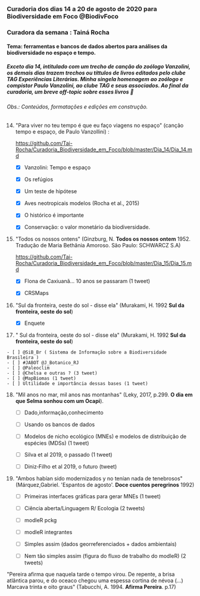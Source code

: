 ### Curadoria dos dias 14 a 20 de agosto de 2020 para Biodiversidade em Foco @BiodivFoco
### Curadora da semana : Tainá Rocha
#### Tema: ferramentas e bancos de dados abertos para análises da biodiversidade no espaço e tempo. 
##### Exceto dia 14, intitulado com um trecho de canção do zoólogo Vanzolini, os demais dias trazem trechos ou títtulos de livros editados pelo clube TAG Experiências Literárias. Minha singela homenagem ao zoólogo e compistor Paulo Vanzolini, ao clube TAG e seus associados. Ao final da curadoria, um breve off-topic sobre esses livros :rose:

###### Obs.: Conteúdos, formatações e edições em construção.

14. "Para viver no teu tempo é que eu faço viagens no espaço" (canção tempo e espaço, de Paulo Vanzollini) :
    
       https://github.com/Tai-Rocha/Curadoria_Biodiversidade_em_Foco/blob/master/Dia_14/Dia_14.md
   
    - [x] Vanzolini: Tempo e espaço  
    - [x] Os refúgios
    - [x] Um teste de hipótese
    - [x] Aves neotropicais modelos (Rocha et al., 2015)
    - [x] O histórico é importante 
    - [x] Conservação: o valor monetário da biodiversidade.
    
    
15. "Todos os nossos ontens"  (Ginzburg, N. **Todos os nossos ontem** 1952. Tradução de Maria Bethânia Amoroso. São Paulo: SCHWARCZ S.A)

    https://github.com/Tai-Rocha/Curadoria_Biodiversidade_em_Foco/blob/master/Dia_15/Dia_15.md
      
    - [X] Flona de Caxiuanã... 10 anos se passaram (1 tweet) 
    - [X] CRSMaps
    
    
16. "Sul da fronteira, oeste do sol - disse ela"  (Murakami, H. 1992 **Sul da fronteira, oeste do sol**) 
          
    - [X] Enquete
     
17.  " Sul da fronteira, oeste do sol - disse ela"  (Murakami, H. 1992 **Sul da fronteira, oeste do sol**)    
         
    - [ ] @SiB_Br ( Sistema de Informação sobre a Biodiversidade Brasileira )
    - [ ] #JABOT @J_Botanico_RJ
    - [ ] @Paleoclim  
    - [ ] @Chelsa e outras ? (3 tweet)
    - [ ] @MapBiomas (1 tweet)
    - [ ] Ultilidade e importância dessas bases (1 tweet)    

18. "Mil anos no mar, mil anos nas montanhas" (Leky, 2017, p.299. **O dia em que Selma sonhou com um Ocapi**). 
      
    - [ ] Dado,informação,conhecimento
    - [ ] Usando os bancos de dados
  
    - [ ] Modelos de nicho ecológico (MNEs) e modelos de distribuição de espécies (MDSs) (1 tweet)  
    - [ ] Silva et al 2019, o passado (1 tweet)
    - [ ] Diniz‐Filho et al 2019, o futuro (tweet)     

19. "Ambos habían sido modernizados y no tenían nada de tenebrosos" (Márquez,Gabriel. 'Espantos de agosto'. **Doce cuentos peregrinos** 1992)
      
    - [ ] Primeiras interfaces gráficas para gerar MNEs (1 tweet) 
    - [ ] Ciência aberta/Linguagem R/ Ecologia (2 tweets)
    - [ ] modleR pckg
    - [ ] modleR integrantes
    - [ ] Simples assim (dados georreferenciados + dados ambientais)
    - [ ] Nem tão simples assim (figura do fluxo de trabalho do modleR) (2 tweets)
      

"Pereira afirma que naquela tarde o tempo virou. De repente, a brisa atlântica parou, e do oceaco chegou uma espessa cortina de névoa (...) Marcava trinta e oito graus" (Tabucchi, A. 1994. **Afirma Pereira**. p.17)
